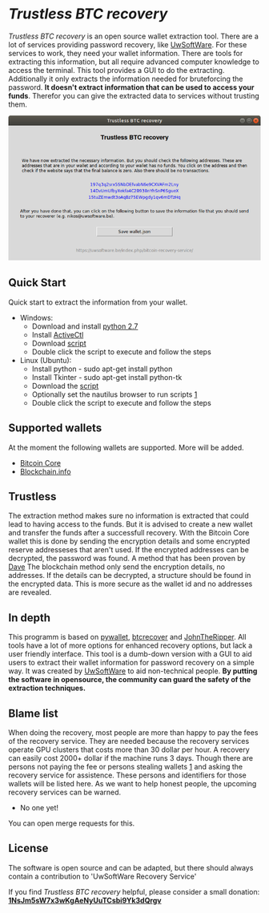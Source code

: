 # *Trustless BTC recovery* #
*Trustless BTC recovery* is an open source wallet extraction tool. There are a lot of services providing password recovery, like [UwSoftWare](https://uwsoftware.be/index.php/bitcoin-recovery-service/). For these services to work, they need your wallet information. There are tools for extracting this information, but all require advanced computer knowledge to access the terminal. This tool provides a GUI to do the extracting. Additionally it only extracts the information needed for bruteforcing the password. **It doesn't extract information that can be used to access your funds**. Therefor you can give the extracted data to services without trusting them.

![Example screen](/screenshot.png)

## Quick Start ##
Quick start to extract the information from your wallet.

 * Windows:
    * Download and install [python 2.7](http://www.python.org/ftp/python/2.7.2/python-2.7.2.msi)
    * Install [ActiveCtl](https://www.activestate.com/activetcl/downloads)
    * Download [script](https://cdn.rawgit.com/UwSoftWare/trustless_btc_recovery/master/trustless_btc_recovery.py)
    * Double click the script to execute and follow the steps
 * Linux (Ubuntu):
    * Install python - sudo apt-get install python
    * Install Tkinter - sudo apt-get install python-tk
    * Download the [script](https://cdn.rawgit.com/UwSoftWare/trustless_btc_recovery/master/trustless_btc_recovery.py) 
    * Optionally set the nautilus browser to run scripts [1](https://stackoverflow.com/a/26439671)
    * Double click the script to execute and follow the steps
    
## Supported wallets ##
At the moment the following wallets are supported. More will be added.

 * [Bitcoin Core](https://bitcoincore.org/)
 * [Blockchain.info](https://blockchain.info/wallet)
       
## Trustless ##
The extraction method makes sure no information is extracted that could lead to having access to the funds. But it is advised to create a new wallet and transfer the funds after a successfull recovery.
With the Bitcoin Core wallet this is done by sending the encryption details and some encrypted reserve addresseses that aren't used. If the encrypted addresses can be decrypted, the password was found. A method that has been proven by [Dave](https://bitcointalk.org/index.php?topic=240779.20)
The blockchain method only send the encryption details, no addresses. If the details can be decrypted, a structure should be found in the encrypted data. 
This is more secure as the wallet id and no addresses are revealed.
       
## In depth ##
This programm is based on [pywallet](https://github.com/jackjack-jj/pywallet), [btcrecover](https://github.com/gurnec/btcrecover) and [JohnTheRipper](https://github.com/magnumripper/JohnTheRipper). All tools have a lot of more options for enhanced recovery options, but lack a user friendly interface. This tool is a dumb-down version with a GUI to aid users to extract their wallet information for password recovery on a simple way. It was created by [UwSoftWare](https://uwsoftware.be/index.php/bitcoin-recovery-service/) to aid non-technical people. **By putting the software in opensource, the community can guard the safety of the extraction techniques.**

## Blame list ##
When doing the recovery, most people are more than happy to pay the fees of the recovery service. They are needed because the recovery services operate GPU clusters that costs more than 30 dollar per hour. A recovery can easily cost 2000+ dollar if the machine runs 3 days. Though there are persons not paying the fee or persons stealing wallets [1](https://www.reddit.com/r/Bitcoin/comments/46fcfo/wwwwalletrecoveryservicescom_scam/) and asking the recovery service for assistence. These persons and identifiers for those wallets will be listed here. As we want to help honest people, the upcoming recovery services can be warned.

- No one yet!

You can open merge requests for this.

## License ##
The software is open source and can be adapted, but there should always contain a contribution to 'UwSoftWare Recovery Service'

If you find *Trustless BTC recovery* helpful, please consider a small donation:
**[1NsJm5sW7x3wKgAeNyUuTCsbi9Yk3dQrgv](bitcoin:1NsJm5sW7x3wKgAeNyUuTCsbi9Yk3dQrgv?label=tip)**
